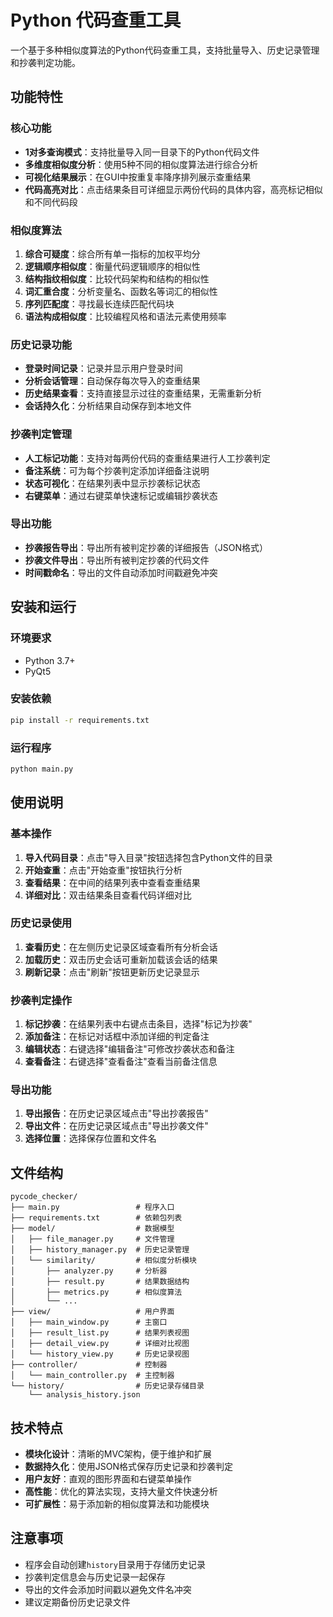 # Python 代码查重工具

一个基于多种相似度算法的Python代码查重工具，支持批量导入、历史记录管理和抄袭判定功能。

## 功能特性

### 核心功能
- **1对多查询模式**：支持批量导入同一目录下的Python代码文件
- **多维度相似度分析**：使用5种不同的相似度算法进行综合分析
- **可视化结果展示**：在GUI中按重复率降序排列展示查重结果
- **代码高亮对比**：点击结果条目可详细显示两份代码的具体内容，高亮标记相似和不同代码段

### 相似度算法
1. **综合可疑度**：综合所有单一指标的加权平均分
2. **逻辑顺序相似度**：衡量代码逻辑顺序的相似性
3. **结构指纹相似度**：比较代码架构和结构的相似性
4. **词汇重合度**：分析变量名、函数名等词汇的相似性
5. **序列匹配度**：寻找最长连续匹配代码块
6. **语法构成相似度**：比较编程风格和语法元素使用频率

### 历史记录功能
- **登录时间记录**：记录并显示用户登录时间
- **分析会话管理**：自动保存每次导入的查重结果
- **历史结果查看**：支持直接显示过往的查重结果，无需重新分析
- **会话持久化**：分析结果自动保存到本地文件

### 抄袭判定管理
- **人工标记功能**：支持对每两份代码的查重结果进行人工抄袭判定
- **备注系统**：可为每个抄袭判定添加详细备注说明
- **状态可视化**：在结果列表中显示抄袭标记状态
- **右键菜单**：通过右键菜单快速标记或编辑抄袭状态

### 导出功能
- **抄袭报告导出**：导出所有被判定抄袭的详细报告（JSON格式）
- **抄袭文件导出**：导出所有被判定抄袭的代码文件
- **时间戳命名**：导出的文件自动添加时间戳避免冲突

## 安装和运行

### 环境要求
- Python 3.7+
- PyQt5

### 安装依赖
```bash
pip install -r requirements.txt
```

### 运行程序
```bash
python main.py
```

## 使用说明

### 基本操作
1. **导入代码目录**：点击"导入目录"按钮选择包含Python文件的目录
2. **开始查重**：点击"开始查重"按钮执行分析
3. **查看结果**：在中间的结果列表中查看查重结果
4. **详细对比**：双击结果条目查看代码详细对比

### 历史记录使用
1. **查看历史**：在左侧历史记录区域查看所有分析会话
2. **加载历史**：双击历史会话可重新加载该会话的结果
3. **刷新记录**：点击"刷新"按钮更新历史记录显示

### 抄袭判定操作
1. **标记抄袭**：在结果列表中右键点击条目，选择"标记为抄袭"
2. **添加备注**：在标记对话框中添加详细的判定备注
3. **编辑状态**：右键选择"编辑备注"可修改抄袭状态和备注
4. **查看备注**：右键选择"查看备注"查看当前备注信息

### 导出功能
1. **导出报告**：在历史记录区域点击"导出抄袭报告"
2. **导出文件**：在历史记录区域点击"导出抄袭文件"
3. **选择位置**：选择保存位置和文件名

## 文件结构

```
pycode_checker/
├── main.py                 # 程序入口
├── requirements.txt        # 依赖包列表
├── model/                  # 数据模型
│   ├── file_manager.py     # 文件管理
│   ├── history_manager.py  # 历史记录管理
│   └── similarity/         # 相似度分析模块
│       ├── analyzer.py     # 分析器
│       ├── result.py       # 结果数据结构
│       ├── metrics.py      # 相似度算法
│       └── ...
├── view/                   # 用户界面
│   ├── main_window.py      # 主窗口
│   ├── result_list.py      # 结果列表视图
│   ├── detail_view.py      # 详细对比视图
│   └── history_view.py     # 历史记录视图
├── controller/             # 控制器
│   └── main_controller.py  # 主控制器
└── history/                # 历史记录存储目录
    └── analysis_history.json
```

## 技术特点

- **模块化设计**：清晰的MVC架构，便于维护和扩展
- **数据持久化**：使用JSON格式保存历史记录和抄袭判定
- **用户友好**：直观的图形界面和右键菜单操作
- **高性能**：优化的算法实现，支持大量文件快速分析
- **可扩展性**：易于添加新的相似度算法和功能模块

## 注意事项

- 程序会自动创建`history`目录用于存储历史记录
- 抄袭判定信息会与历史记录一起保存
- 导出的文件会添加时间戳以避免文件名冲突
- 建议定期备份历史记录文件